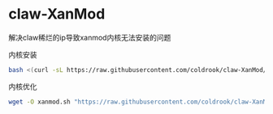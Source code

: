 # claw-XanMod
解决claw稀烂的ip导致xanmod内核无法安装的问题


内核安装
```bash
bash <(curl -sL https://raw.githubusercontent.com/coldrook/claw-XanMod/refs/heads/main/xanmod.sh)
```
内核优化
```sh
wget -O xanmod.sh "https://raw.githubusercontent.com/coldrook/claw-XanMod/refs/heads/main/clawtcp.sh" && chmod +x clawtcp.sh && ./clawtcp.sh
```
